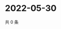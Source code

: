 # 2022-05-30

共 0 条

<!-- BEGIN WEIBO -->
<!-- 最后更新时间 Mon May 30 2022 01:17:23 GMT+0800 (China Standard Time) -->

<!-- END WEIBO -->
